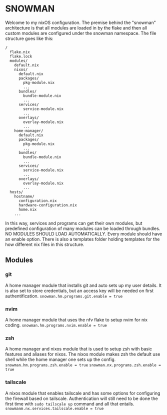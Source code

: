 # SNOWMAN
Welcome to my nixOS configuration. The premise behind the "snowman" architecture is that all modules are loaded in by the flake and then all custom modules are configured under the snowman namespace. The file structure goes like this:

```
/
  flake.nix
  flake.lock
  modules/
    default.nix
    nixos/
      default.nix
      packages/
        pkg-module.nix
        ...
      bundles/
        bundle-module.nix
        ...
      services/
        service-module.nix
        ...
      overlays/
        overlay-module.nix
        ...
    home-manager/
      default.nix
      packages/
        pkg-module.nix
        ...
      bundles/
        bundle-module.nix
        ...
      services/
        service-module.nix
        ...
      overlays/
        overlay-module.nix
        ...
  hosts/
    hostname/
      configuration.nix
      hardware-configuration.nix
      home.nix
    ...
```

In this way, services and programs can get their own modules, but predefined configuration of many modules can be loaded through bundles. NO MODULES SHOULD LOAD AUTOMATICALLY. Every module should have an enable option.
There is also a templates folder holding templates for the how different nix files in this structure.

## Modules
### git
A home manager module that installs git and auto sets up my user details. It is also set to store credentials, but an access key will be needed on first authentification.
```snowman.hm.programs.git.enable = true```

### nvim
A home manager module that uses the nfv flake to setup nvim for nix coding.
```snowman.hm.programs.nvim.enable = true```

### zsh
A home manager and nixos module that is used to setup zsh with basic features and aliases for nixos. The nixos module makes zsh the default use shell while the home manager one sets up the config.
```snowman.hm.programs.zsh.enable = true```
```snowman.nx.programs.zsh.enable = true```

### tailscale
A nixos module that enables tailscale and has some options for configuring the firewall based on tailscale. Authentication will still need to be done the first time with ```sudo tailscale up``` command and all that entails.
```snowmanm.nx.services.tailscale.enable = true```
